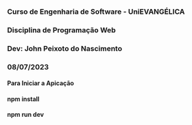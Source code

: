 ### Curso de Engenharia de Software - UniEVANGÉLICA 
### Disciplina de Programação Web 
### Dev: John Peixoto do Nascimento
### 08/07/2023

#### Para Iniciar a Apicação
#### npm install
#### npm run dev
